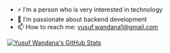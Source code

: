 - ⚡ I’m a person who is very interested in technology
- 🌱 I’m passionate about backend development
- 📫 How to reach me: yusuf.wandana1@gmail.com


[![Yusuf Wandana's GitHub Stats](https://github-readme-stats.vercel.app/api?username=yusufwandana&hide=issues&show_icons=true)](https://github.com/anuraghazra/github-readme-stats)
<!-- [![Top Langs](https://github-readme-stats.vercel.app/api/top-langs/?username=yusufwandana&layout=compact)](https://github.com/anuraghazra/github-readme-stats) -->

